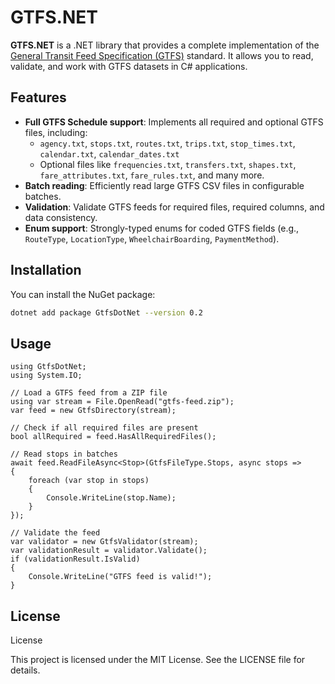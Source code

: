 # GTFS.NET

**GTFS.NET** is a .NET library that provides a complete implementation of the [General Transit Feed Specification (GTFS)](https://gtfs.org/documentation/schedule/) standard. It allows you to read, validate, and work with GTFS datasets in C# applications.

## Features

- **Full GTFS Schedule support**: Implements all required and optional GTFS files, including:
  - `agency.txt`, `stops.txt`, `routes.txt`, `trips.txt`, `stop_times.txt`, `calendar.txt`, `calendar_dates.txt`
  - Optional files like `frequencies.txt`, `transfers.txt`, `shapes.txt`, `fare_attributes.txt`, `fare_rules.txt`, and many more.
- **Batch reading**: Efficiently read large GTFS CSV files in configurable batches.
- **Validation**: Validate GTFS feeds for required files, required columns, and data consistency.
- **Enum support**: Strongly-typed enums for coded GTFS fields (e.g., `RouteType`, `LocationType`, `WheelchairBoarding`, `PaymentMethod`).

## Installation

You can install the NuGet package:

```bash
dotnet add package GtfsDotNet --version 0.2
```

## Usage

```chsarp
using GtfsDotNet;
using System.IO;

// Load a GTFS feed from a ZIP file
using var stream = File.OpenRead("gtfs-feed.zip");
var feed = new GtfsDirectory(stream);

// Check if all required files are present
bool allRequired = feed.HasAllRequiredFiles();

// Read stops in batches
await feed.ReadFileAsync<Stop>(GtfsFileType.Stops, async stops =>
{
    foreach (var stop in stops)
    {
        Console.WriteLine(stop.Name);
    }
});

// Validate the feed
var validator = new GtfsValidator(stream);
var validationResult = validator.Validate();
if (validationResult.IsValid)
{
    Console.WriteLine("GTFS feed is valid!");
}
```

## License

License

This project is licensed under the MIT License. See the LICENSE file for details.